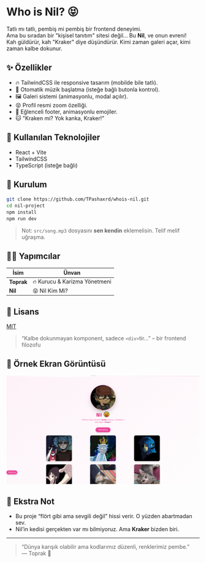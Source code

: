 
# Who is Nil? 😝

Tatlı mı tatlı, pembiş mi pembiş bir frontend deneyimi.  
Ama bu sıradan bir "kişisel tanıtım" sitesi değil... Bu **Nil**, ve onun evreni!  
Kah güldürür, kah "Kraker" diye düşündürür. Kimi zaman galeri açar, kimi zaman kalbe dokunur.

## ✨ Özellikler

- 🔥 TailwindCSS ile responsive tasarım (mobilde bile tatlı).
- 🎵 Otomatik müzik başlatma (isteğe bağlı butonla kontrol).
- 🖼️ Galeri sistemi (animasyonlu, modal açılır).
- 😝 Profil resmi zoom özelliği.
- 💖 Eğlenceli footer, animasyonlu emojiler.
- 🐱 "Kraken mi? Yok kanka, Kraker!"

## 🧠 Kullanılan Teknolojiler

- React + Vite
- TailwindCSS
- TypeScript (isteğe bağlı)

## 🧰 Kurulum

```bash
git clone https://github.com/TPashaxrd/whois-nil.git
cd nil-project
npm install
npm run dev
```

> Not: `src/song.mp3` dosyasını **sen kendin** eklemelisin. Telif melif uğraşma.

## 🧑‍💻 Yapımcılar

| İsim | Ünvan |
|------|-------|
| **Toprak** | 🔥 Kurucu & Karizma Yönetmeni |
| **Nil** | 😝 Nil Kim Mi? |

## 📝 Lisans

[MIT](./LICENSE)

> “Kalbe dokunmayan komponent, sadece `<div>`tir...” – bir frontend filozofu

## 🐙 Örnek Ekran Görüntüsü

![Nil Screenshot](./home.png)

## 🧃 Ekstra Not

- Bu proje “flört gibi ama sevgili değil” hissi verir. O yüzden abartmadan sev.
- Nil’in kedisi gerçekten var mı bilmiyoruz. Ama **Kraker** bizden biri.

---

> “Dünya karışık olabilir ama kodlarımız düzenli, renklerimiz pembe.”  
> — Toprak 👑